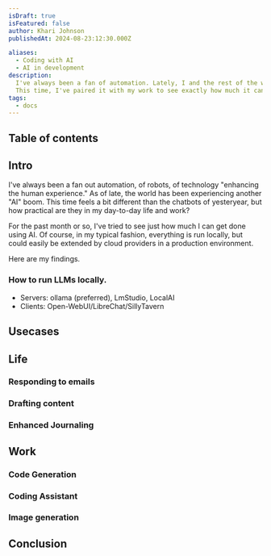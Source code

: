 ```yaml
---
isDraft: true
isFeatured: false
author: Khari Johnson
publishedAt: 2024-08-23:12:30.000Z

aliases:
  - Coding with AI
  - AI in development
description:
  I've always been a fan of automation. Lately, I and the rest of the world have been exploring "AI" once again.
  This time, I've paired it with my work to see exactly how much it can help me.
tags:
  - docs
---
```


## Table of contents

## Intro

I've always been a fan out automation, of robots, of technology "enhancing the human experience." As of late, the world has been experiencing another "AI" boom. This time feels a bit different than the chatbots of yesteryear, but how practical are they in my day-to-day life and work? 

For the past month or so, I've tried to see just how much I can get done using AI. Of course, in my typical fashion, everything is run locally, but could easily be extended by cloud providers in a production environment.

Here are my findings.

### How to run LLMs locally.

- Servers: ollama (preferred), LmStudio, LocalAI
- Clients: Open-WebUI/LibreChat/SillyTavern

## Usecases

## Life

### Responding to emails

### Drafting content

### Enhanced Journaling

## Work

### Code Generation

### Coding Assistant

### Image generation

## Conclusion
